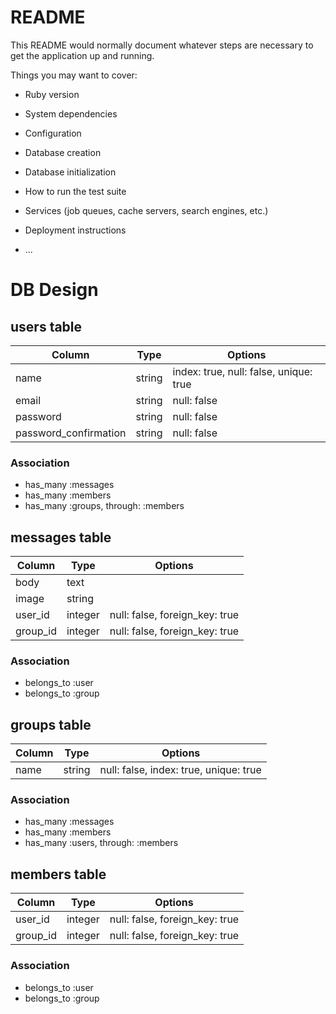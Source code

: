 # README

This README would normally document whatever steps are necessary to get the
application up and running.

Things you may want to cover:

* Ruby version

* System dependencies

* Configuration

* Database creation

* Database initialization

* How to run the test suite

* Services (job queues, cache servers, search engines, etc.)

* Deployment instructions

* ...

# DB Design

## users table
|Column|Type|Options|
|------|----|-------|
|name|string|index: true, null: false, unique: true|
|email|string|null: false|
|password|string|null: false|
|password_confirmation|string|null: false|

### Association
- has_many :messages
- has_many :members
- has_many :groups, through: :members

## messages table
|Column|Type|Options|
|------|----|-------|
|body|text||
|image|string||
|user_id|integer|null: false, foreign_key: true|
|group_id|integer|null: false, foreign_key: true|

### Association
- belongs_to :user
- belongs_to :group

## groups table
|Column|Type|Options|
|------|----|-------|
|name|string|null: false, index: true, unique: true|

### Association
- has_many :messages
- has_many :members
- has_many :users, through: :members

## members table
|Column|Type|Options|
|------|----|-------|
|user_id|integer|null: false, foreign_key: true|
|group_id|integer|null: false, foreign_key: true|

### Association
- belongs_to :user
- belongs_to :group
